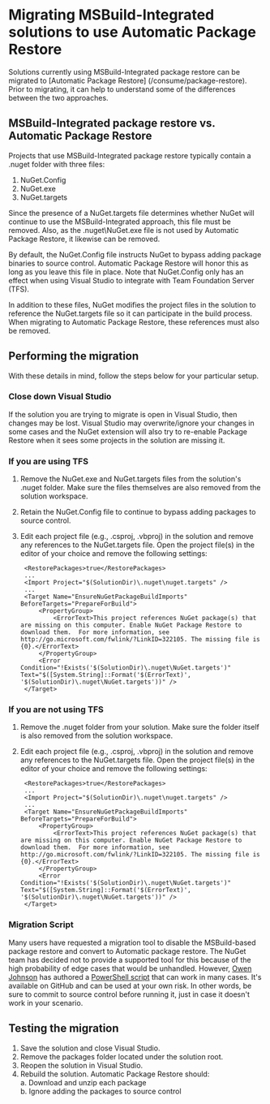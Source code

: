 # Migrating MSBuild-Integrated solutions to use Automatic Package Restore

Solutions currently using MSBuild-Integrated package restore can be migrated to [Automatic Package Restore] (/consume/package-restore). Prior to migrating, it can help to understand some of the differences between the two approaches.

## MSBuild-Integrated package restore vs. Automatic Package Restore
Projects that use MSBuild-Integrated package restore typically contain a .nuget folder with three files:

1. NuGet.Config
1. NuGet.exe
1. NuGet.targets

Since the presence of a NuGet.targets file determines whether NuGet will continue to use the MSBuild-Integrated approach, this file must be removed. Also, as the .nuget\NuGet.exe file is not used by Automatic Package Restore, it likewise can be removed.

By default, the NuGet.Config file instructs NuGet to bypass adding package binaries to source control. Automatic Package Restore will honor this as long as you leave this file in place. Note that NuGet.Config only has an effect when using Visual Studio to integrate with Team Foundation Server (TFS).

In addition to these files, NuGet modifies the project files in the solution to reference the NuGet.targets file so it can participate in the build process. When migrating to Automatic Package Restore, these references must also be removed.

## Performing the migration

With these details in mind, follow the steps below for your particular setup.

### Close down Visual Studio
If the solution you are trying to migrate is open in Visual Studio, then changes may be lost. Visual Studio may overwrite/ignore your changes in some cases and the NuGet extension will also try to re-enable Package Restore when it sees some projects in the solution are missing it.

### If you are using TFS

1. Remove the NuGet.exe and NuGet.targets files from the solution's .nuget folder. Make sure the files themselves are also removed from the solution workspace.
2. Retain the NuGet.Config file to continue to bypass adding packages to source control.
3. Edit each project file (e.g., .csproj, .vbproj) in the solution and remove any references to the NuGet.targets file. Open the project file(s) in the editor of  your choice and remove the following settings:

        <RestorePackages>true</RestorePackages>  
        ...
        <Import Project="$(SolutionDir)\.nuget\nuget.targets" />  
        ...
        <Target Name="EnsureNuGetPackageBuildImports" BeforeTargets="PrepareForBuild">  
            <PropertyGroup>
                <ErrorText>This project references NuGet package(s) that are missing on this computer. Enable NuGet Package Restore to download them.  For more information, see http://go.microsoft.com/fwlink/?LinkID=322105. The missing file is {0}.</ErrorText>
            </PropertyGroup>
            <Error Condition="!Exists('$(SolutionDir)\.nuget\NuGet.targets')" Text="$([System.String]::Format('$(ErrorText)', '$(SolutionDir)\.nuget\NuGet.targets'))" />
        </Target>


### If you are not using TFS

1. Remove the .nuget folder from your solution. Make sure the folder itself is also removed from the solution workspace.
2. Edit each project file (e.g., .csproj, .vbproj) in the solution and remove any references to the NuGet.targets file. Open the project file(s) in the editor of  your choice and remove the following settings:

        <RestorePackages>true</RestorePackages>  
        ...
        <Import Project="$(SolutionDir)\.nuget\nuget.targets" />  
        ...
        <Target Name="EnsureNuGetPackageBuildImports" BeforeTargets="PrepareForBuild">  
            <PropertyGroup>
                <ErrorText>This project references NuGet package(s) that are missing on this computer. Enable NuGet Package Restore to download them.  For more information, see http://go.microsoft.com/fwlink/?LinkID=322105. The missing file is {0}.</ErrorText>
            </PropertyGroup>
            <Error Condition="!Exists('$(SolutionDir)\.nuget\NuGet.targets')" Text="$([System.String]::Format('$(ErrorText)', '$(SolutionDir)\.nuget\NuGet.targets'))" />
        </Target>

### Migration Script

Many users have requested a migration tool to disable the MSBuild-based package restore and convert to Automatic package restore. The NuGet team has decided not to provide a supported tool for this because of the high probability of edge cases that would be unhandled. However, [Owen Johnson](https://github.com/owen2) has authored a [PowerShell script](https://github.com/owen2/AutomaticPackageRestoreMigrationScript) that can work in many cases. It's available on GitHub and can be used at your own risk. In other words, be sure to commit to source control before running it, just in case it doesn't work in your scenario.

## Testing the migration

1. Save the solution and close Visual Studio.
1. Remove the packages folder located under the solution root.
1. Reopen the solution in Visual Studio.
1. Rebuild the solution. Automatic Package Restore should:  
    a. Download and unzip each package  
    b. Ignore adding the packages to source control
